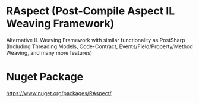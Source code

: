 # RAspect (Post-Compile Aspect IL Weaving Framework)

Alternative IL Weaving Framework with similar functionality as PostSharp (Including Threading Models, Code-Contract, Events/Field/Property/Method Weaving, and many more features)

# Nuget Package
https://www.nuget.org/packages/RAspect/
